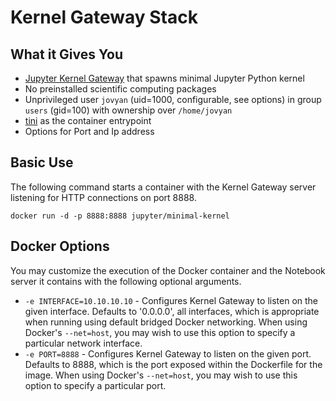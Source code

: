 # Kernel Gateway Stack

## What it Gives You
* [Jupyter Kernel Gateway](https://github.com/jupyter-incubator/kernel_gateway) that spawns minimal Jupyter Python kernel
* No preinstalled scientific computing packages
* Unprivileged user `jovyan` (uid=1000, configurable, see options) in group `users` (gid=100) with ownership over `/home/jovyan`
* [tini](https://github.com/krallin/tini) as the container entrypoint
* Options for Port and Ip address


## Basic Use

The following command starts a container with the Kernel Gateway server listening for HTTP connections on port 8888.

```
docker run -d -p 8888:8888 jupyter/minimal-kernel
```

## Docker Options

You may customize the execution of the Docker container and the Notebook server it contains with the following optional arguments.

* `-e INTERFACE=10.10.10.10` - Configures Kernel Gateway to listen on the given interface. Defaults to '0.0.0.0', all interfaces, which is appropriate when running using default bridged Docker networking. When using Docker's `--net=host`, you may wish to use this option to specify a particular network interface.
* `-e PORT=8888` - Configures Kernel Gateway to listen on the given port. Defaults to 8888, which is the port exposed within the Dockerfile for the image. When using Docker's `--net=host`, you may wish to use this option to specify a particular port.
